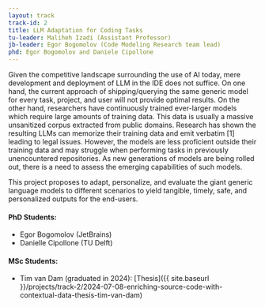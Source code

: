 ```yaml
---
layout: track
track-id: 2
title: LLM Adaptation for Coding Tasks
tu-leader: Maliheh Izadi (Assistant Professor)
jb-leader: Egor Bogomolov (Code Modeling Research team lead)
phd: Egor Bogomolov and Daniele Cipollone
---
```


Given the competitive landscape surrounding the use of AI today, mere development and deployment of LLM in the IDE does not suffice. On one hand, the current approach of shipping/querying the same generic model for every task, project, and user will not provide optimal results. On the other hand, researchers have continuously trained ever-larger models which require large amounts of training data. This data is usually a massive unsanitized corpus extracted from public domains. Research has shown the resulting LLMs can memorize their training data and emit verbatim [1] leading to legal issues. However, the models are less proficient outside their training data and may struggle when performing tasks in previously unencountered repositories. As new generations of models are being rolled out, there is a need to assess the emerging capabilities of such models. 

This project proposes to adapt, personalize, and evaluate the giant generic language models to different scenarios to yield tangible, timely, safe, and personalized outputs for the end-users.


#### PhD Students: 
- Egor Bogomolov (JetBrains)
- Danielle Cipollone (TU Delft)
  
#### MSc Students:
- Tim van Dam (graduated in 2024): [Thesis]({{ site.baseurl }}/projects/track-2/2024-07-08-enriching-source-code-with-contextual-data-thesis-tim-van-dam)
